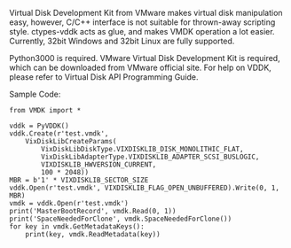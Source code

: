 Virtual Disk Development Kit from VMware makes virtual disk manipulation easy, however, C/C++ interface is not suitable for thrown-away scripting style.
ctypes-vddk acts as glue, and makes VMDK operation a lot easier.
Currently, 32bit Windows and 32bit Linux are fully supported.

Python3000 is required.
VMware Virtual Disk Development Kit is required, which can be downloaded from VMware official site.
For help on VDDK, please refer to Virtual Disk API Programming Guide.

Sample Code:
```
from VMDK import *

vddk = PyVDDK()
vddk.Create(r'test.vmdk',
	VixDiskLibCreateParams(
		VixDiskLibDiskType.VIXDISKLIB_DISK_MONOLITHIC_FLAT,
		VixDiskLibAdapterType.VIXDISKLIB_ADAPTER_SCSI_BUSLOGIC,
		VIXDISKLIB_HWVERSION_CURRENT,
		100 * 2048))
MBR = b'1' * VIXDISKLIB_SECTOR_SIZE
vddk.Open(r'test.vmdk', VIXDISKLIB_FLAG_OPEN_UNBUFFERED).Write(0, 1, MBR)
vmdk = vddk.Open(r'test.vmdk')
print('MasterBootRecord', vmdk.Read(0, 1))
print('SpaceNeededForClone', vmdk.SpaceNeededForClone())
for key in vmdk.GetMetadataKeys():
	print(key, vmdk.ReadMetadata(key))
```